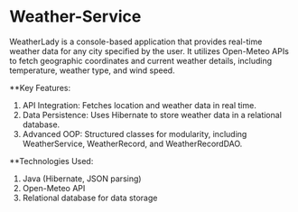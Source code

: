 # Weather-Service
WeatherLady is a console-based application that provides real-time weather data for any city specified by the user. It utilizes Open-Meteo APIs to fetch geographic coordinates and current weather details, including temperature, weather type, and wind speed.

**Key Features:
1. API Integration: Fetches location and weather data in real time.
2. Data Persistence: Uses Hibernate to store weather data in a relational database.
3. Advanced OOP: Structured classes for modularity, including WeatherService, WeatherRecord, and WeatherRecordDAO.
   
**Technologies Used:
1. Java (Hibernate, JSON parsing)
2. Open-Meteo API
3. Relational database for data storage
